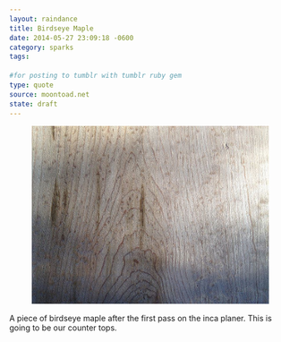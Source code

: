 ```yaml
---
layout: raindance
title: Birdseye Maple
date: 2014-05-27 23:09:18 -0600
category: sparks
tags:

#for posting to tumblr with tumblr ruby gem
type: quote
source: moontoad.net 
state: draft
---
```


<figure>
<img src="/grfx/sparks/birdseyeMapleFirstPlaning.jpg" alt="A piece of birdseye maple after the first pass of the planer" title="birdseye mample, freshly planed" />
</figure>

A piece of birdseye maple after the first pass on the inca planer.  This is going to be our counter tops.

